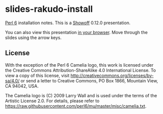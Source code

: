 # slides-rakudo-install

[Perl 6](https://perl6.org/) installation notes. This is a
[Showoff](https://github.com/puppetlabs/showoff) 0.12.0 presentation.

You can also view this presentation [in your
browser](https://mkheironimus.github.io/slides-rakudo-install/). Move through
the slides using the arrow keys.

## License

With the exception of the Perl 6 Camelia logo, this work is licensed under the
Creative Commons Attribution-ShareAlike 4.0 International License. To view a
copy of this license, visit <http://creativecommons.org/licenses/by-sa/4.0/> or
send a letter to Creative Commons, PO Box 1866, Mountain View, CA 94042, USA.

The Camelia logo is (C) 2009 Larry Wall and is used under the terms of the
Artistic License 2.0. For details, please refer to
<https://raw.githubusercontent.com/perl6/mu/master/misc/camelia.txt>.

